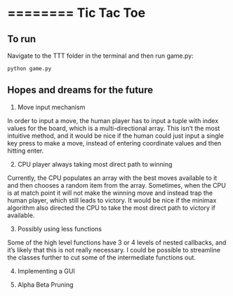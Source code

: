 ========
Tic Tac Toe
========

To run
--------

Navigate to the TTT folder in the terminal and then run game.py:

	python game.py

Hopes and dreams for the future
--------

1. Move input mechanism

In order to input a move, the human player has to input a tuple with index values for the board, which is a multi-directional array. This isn’t the most intuitive method, and it would be nice if the human could just input a single key press to make a move, instead of entering coordinate values and then hitting enter.

2. CPU player always taking most direct path to winning

Currently, the CPU populates an array with the best moves available to it and then chooses a random item from the array. Sometimes, when the CPU is at match point it will not make the winning move and instead trap the human player, which still leads to victory. It would be nice if the minimax algorithm also directed the CPU to take the most direct path to victory if available.

3. Possibly using less functions

Some of the high level functions have 3 or 4 levels of nested callbacks, and it’s likely that this is not really necessary. I could be possible to streamline the classes further to cut some of the intermediate functions out.

4. Implementing a GUI

5. Alpha Beta Pruning
